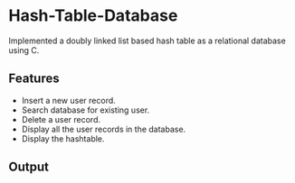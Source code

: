 # Hash-Table-Database

Implemented a doubly linked list based hash table as a relational database using C. 

## Features
- Insert a new user record.
- Search database for existing user.
- Delete a user record.
- Display all the user records in the database.
- Display the hashtable.

## Output

